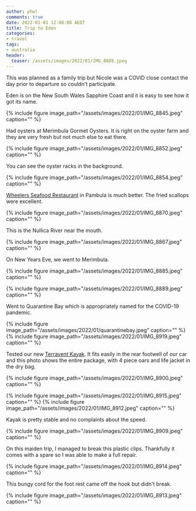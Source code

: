 ```yaml
---
author: phwl
comments: true
date: 2022-01-01 12:08:00 AEDT
title: Trip to Eden
categories:
- travel
tags:
- australia
header:
  teaser: /assets/images/2022/01/IMG_8889.jpeg
---
```


This was planned as a family trip but Nicole was a COVID close contact 
the day prior to departure so couldn't participate.

Eden is on the New South Wales Sapphire Coast and it is easy to see how it got its name.

{% include figure image_path="/assets/images/2022/01/IMG_8845.jpeg" caption="" %}

Had oysters at Merimbula Gormet Oysters. It is right on the oyster farm and they are very fresh but not much else to eat there.


{% include figure image_path="/assets/images/2022/01/IMG_8852.jpeg" caption="" %}

You can see the oyster racks in the background.

{% include figure image_path="/assets/images/2022/01/IMG_8854.jpeg" caption="" %}

[Wheelers Seafood Restaurant](https://www.wheelersoysters.com.au/) in Pambula is much better. The fried scallops were excellent.

{% include figure image_path="/assets/images/2022/01/IMG_8870.jpeg" caption="" %}


This is the Nullica River near the mouth.

{% include figure image_path="/assets/images/2022/01/IMG_8867.jpeg" caption="" %}

On New Years Eve, we went to Merimbula.

{% include figure image_path="/assets/images/2022/01/IMG_8885.jpeg" caption="" %}

{% include figure image_path="/assets/images/2022/01/IMG_8889.jpeg" caption="" %}

Went to Quarantine Bay which is appropriately named for the COVID-19 pandemic.

{% include figure image_path="/assets/images/2022/01/quarantinebay.jpeg" caption="" %}
{% include figure image_path="/assets/images/2022/01/IMG_8919.jpeg" caption="" %}

Tested our new [Terravent Kayak](https://www.alibaba.com/product-detail/Dropshipping-Terravent-3M-Cheap-Foldable-Canoe_1600341317061.html).
It fits easily in the rear footwell of our car and this photo shows
the entire package, with 4 piece oars and life jacket in the dry bag.

{% include figure image_path="/assets/images/2022/01/IMG_8900.jpeg" caption="" %}

{% include figure image_path="/assets/images/2022/01/IMG_8915.jpeg" caption="" %}
{% include figure image_path="/assets/images/2022/01/IMG_8912.jpeg" caption="" %}

Kayak is pretty stable and no complaints about the speed.

{% include figure image_path="/assets/images/2022/01/IMG_8909.jpeg" caption="" %}

On this maiden trip, I managed to break this plastic clips. Thankfully it comes with a spare so I was able to make a full repair.

{% include figure image_path="/assets/images/2022/01/IMG_8914.jpeg" caption="" %}

This bungy cord for the foot rest came off the hook but didn't break.

{% include figure image_path="/assets/images/2022/01/IMG_8913.jpeg" caption="" %}

